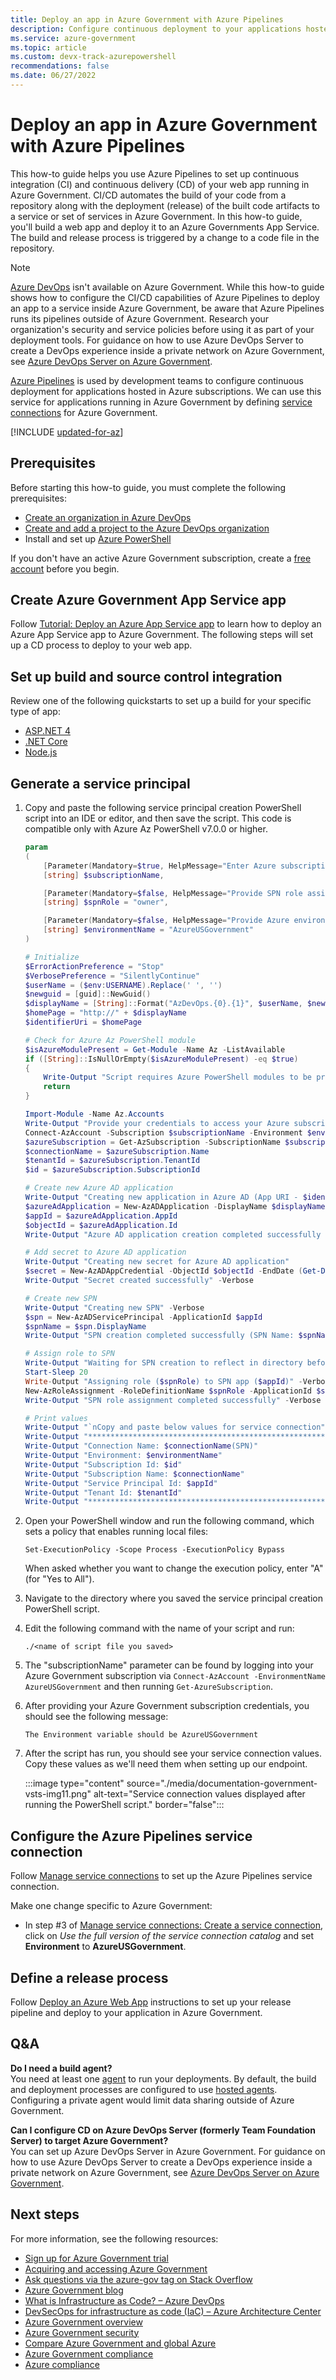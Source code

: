 ```yaml
---
title: Deploy an app in Azure Government with Azure Pipelines
description: Configure continuous deployment to your applications hosted in Azure Government by connecting from Azure Pipelines.
ms.service: azure-government
ms.topic: article
ms.custom: devx-track-azurepowershell
recommendations: false
ms.date: 06/27/2022
---
```


# Deploy an app in Azure Government with Azure Pipelines

This how-to guide helps you use Azure Pipelines to set up continuous integration (CI) and continuous delivery (CD) of your web app running in Azure Government. CI/CD automates the build of your code from a repository along with the deployment (release) of the built code artifacts to a service or set of services in Azure Government. In this how-to guide, you'll build a web app and deploy it to an Azure Governments App Service. The build and release process is triggered by a change to a code file in the repository.

> [!NOTE]
> [Azure DevOps](/azure/devops/) isn't available on Azure Government. While this how-to guide shows how to configure the CI/CD capabilities of Azure Pipelines to deploy an app to a service inside Azure Government, be aware that Azure Pipelines runs its pipelines outside of Azure Government. Research your organization's security and service policies before using it as part of your deployment tools. For guidance on how to use Azure DevOps Server to create a DevOps experience inside a private network on Azure Government, see [Azure DevOps Server on Azure Government](https://devblogs.microsoft.com/azuregov/azure-devops-server-in-azure-government/).

[Azure Pipelines](/azure/devops/pipelines/get-started/what-is-azure-pipelines) is used by development teams to configure continuous deployment for applications hosted in Azure subscriptions. We can use this service for applications running in Azure Government by defining [service connections](/azure/devops/pipelines/library/service-endpoints) for Azure Government.

[!INCLUDE [updated-for-az](~/reusable-content/ce-skilling/azure/includes/updated-for-az.md)]

## Prerequisites

Before starting this how-to guide, you must complete the following prerequisites:

- [Create an organization in Azure DevOps](/azure/devops/organizations/accounts/create-organization)
- [Create and add a project to the Azure DevOps organization](/azure/devops/organizations/projects/create-project)
- Install and set up [Azure PowerShell](/powershell/azure/install-azure-powershell)

If you don't have an active Azure Government subscription, create a [free account](https://azure.microsoft.com/global-infrastructure/government/request/) before you begin.

## Create Azure Government App Service app

Follow [Tutorial: Deploy an Azure App Service app](./documentation-government-howto-deploy-webandmobile.md) to learn how to deploy an Azure App Service app to Azure Government. The following steps will set up a CD process to deploy to your web app.

## Set up build and source control integration

Review one of the following quickstarts to set up a build for your specific type of app:

- [ASP.NET 4](/azure/devops/pipelines/apps/aspnet/build-aspnet-4)
- [.NET Core](/azure/devops/pipelines/ecosystems/dotnet-core)
- [Node.js](/azure/devops/pipelines/ecosystems/javascript)

## Generate a service principal

1. Copy and paste the following service principal creation PowerShell script into an IDE or editor, and then save the script. This code is compatible only with Azure Az PowerShell v7.0.0 or higher.
    
    ```powershell
    param
    (
        [Parameter(Mandatory=$true, HelpMessage="Enter Azure subscription name - you need to be subscription admin to execute the script")]
        [string] $subscriptionName,

        [Parameter(Mandatory=$false, HelpMessage="Provide SPN role assignment")]
        [string] $spnRole = "owner",
    
        [Parameter(Mandatory=$false, HelpMessage="Provide Azure environment name for your subscription")]
        [string] $environmentName = "AzureUSGovernment"
    )

    # Initialize
    $ErrorActionPreference = "Stop"
    $VerbosePreference = "SilentlyContinue"
    $userName = ($env:USERNAME).Replace(' ', '')
    $newguid = [guid]::NewGuid()
    $displayName = [String]::Format("AzDevOps.{0}.{1}", $userName, $newguid)
    $homePage = "http://" + $displayName
    $identifierUri = $homePage

    # Check for Azure Az PowerShell module
    $isAzureModulePresent = Get-Module -Name Az -ListAvailable
    if ([String]::IsNullOrEmpty($isAzureModulePresent) -eq $true)
    {
        Write-Output "Script requires Azure PowerShell modules to be present. Obtain Azure PowerShell from https://learn.microsoft.com//powershell/azure/install-az-ps" -Verbose
        return
    }

    Import-Module -Name Az.Accounts
    Write-Output "Provide your credentials to access your Azure subscription $subscriptionName" -Verbose
    Connect-AzAccount -Subscription $subscriptionName -Environment $environmentName
    $azureSubscription = Get-AzSubscription -SubscriptionName $subscriptionName
    $connectionName = $azureSubscription.Name
    $tenantId = $azureSubscription.TenantId
    $id = $azureSubscription.SubscriptionId

    # Create new Azure AD application
    Write-Output "Creating new application in Azure AD (App URI - $identifierUri)" -Verbose
    $azureAdApplication = New-AzADApplication -DisplayName $displayName -HomePage $homePage -Verbose
    $appId = $azureAdApplication.AppId
    $objectId = $azureAdApplication.Id
    Write-Output "Azure AD application creation completed successfully (Application Id: $appId) and (Object Id: $objectId)" -Verbose

    # Add secret to Azure AD application
    Write-Output "Creating new secret for Azure AD application"
    $secret = New-AzADAppCredential -ObjectId $objectId -EndDate (Get-Date).AddYears(2)
    Write-Output "Secret created successfully" -Verbose

    # Create new SPN
    Write-Output "Creating new SPN" -Verbose
    $spn = New-AzADServicePrincipal -ApplicationId $appId
    $spnName = $spn.DisplayName
    Write-Output "SPN creation completed successfully (SPN Name: $spnName)" -Verbose

    # Assign role to SPN
    Write-Output "Waiting for SPN creation to reflect in directory before role assignment"
    Start-Sleep 20
    Write-Output "Assigning role ($spnRole) to SPN app ($appId)" -Verbose
    New-AzRoleAssignment -RoleDefinitionName $spnRole -ApplicationId $spn.AppId
    Write-Output "SPN role assignment completed successfully" -Verbose

    # Print values
    Write-Output "`nCopy and paste below values for service connection" -Verbose
    Write-Output "***************************************************************************"
    Write-Output "Connection Name: $connectionName(SPN)"
    Write-Output "Environment: $environmentName"
    Write-Output "Subscription Id: $id"
    Write-Output "Subscription Name: $connectionName"
    Write-Output "Service Principal Id: $appId"
    Write-Output "Tenant Id: $tenantId"
    Write-Output "***************************************************************************"
    ```

2. Open your PowerShell window and run the following command, which sets a policy that enables running local files:

   `Set-ExecutionPolicy -Scope Process -ExecutionPolicy Bypass`

   When asked whether you want to change the execution policy, enter "A" (for "Yes to All").

3. Navigate to the directory where you saved the service principal creation PowerShell script.

4. Edit the following command with the name of your script and run:

   `./<name of script file you saved>`

5. The "subscriptionName" parameter can be found by logging into your Azure Government subscription via `Connect-AzAccount -EnvironmentName AzureUSGovernment` and then running `Get-AzureSubscription`.

6. After providing your Azure Government subscription credentials, you should see the following message:

   `The Environment variable should be AzureUSGovernment`

7. After the script has run, you should see your service connection values. Copy these values as we'll need them when setting up our endpoint.

   :::image type="content" source="./media/documentation-government-vsts-img11.png" alt-text="Service connection values displayed after running the PowerShell script." border="false":::

## Configure the Azure Pipelines service connection

Follow [Manage service connections](/azure/devops/pipelines/library/service-endpoints) to set up the Azure Pipelines service connection.

Make one change specific to Azure Government:

- In step #3 of [Manage service connections: Create a service connection](/azure/devops/pipelines/library/service-endpoints#create-a-service-connection), click on *Use the full version of the service connection catalog* and set **Environment** to **AzureUSGovernment**.

## Define a release process

Follow [Deploy an Azure Web App](/azure/devops/pipelines/targets/webapp) instructions to set up your release pipeline and deploy to your application in Azure Government.

## Q&A

**Do I need a build agent?** <br/>
You need at least one [agent](/azure/devops/pipelines/agents/agents) to run your deployments. By default, the build and deployment processes are configured to use [hosted agents](/azure/devops/pipelines/agents/agents#microsoft-hosted-agents). Configuring a private agent would limit data sharing outside of Azure Government.

**Can I configure CD on Azure DevOps Server (formerly Team Foundation Server) to target Azure Government?** <br/>
You can set up Azure DevOps Server in Azure Government. For guidance on how to use Azure DevOps Server to create a DevOps experience inside a private network on Azure Government, see [Azure DevOps Server on Azure Government](https://devblogs.microsoft.com/azuregov/azure-devops-server-in-azure-government/).

## Next steps

For more information, see the following resources:

- [Sign up for Azure Government trial](https://azure.microsoft.com/global-infrastructure/government/request/?ReqType=Trial)
- [Acquiring and accessing Azure Government](https://azure.microsoft.com/offers/azure-government/)
- [Ask questions via the azure-gov tag on Stack Overflow](https://stackoverflow.com/tags/azure-gov)
- [Azure Government blog](https://devblogs.microsoft.com/azuregov/)
- [What is Infrastructure as Code? – Azure DevOps](/devops/deliver/what-is-infrastructure-as-code)
- [DevSecOps for infrastructure as code (IaC) – Azure Architecture Center](/azure/architecture/solution-ideas/articles/devsecops-infrastructure-as-code)
- [Azure Government overview](./documentation-government-welcome.md)
- [Azure Government security](./documentation-government-plan-security.md)
- [Compare Azure Government and global Azure](./compare-azure-government-global-azure.md)
- [Azure Government compliance](./documentation-government-plan-compliance.md)
- [Azure compliance](../compliance/index.yml)
